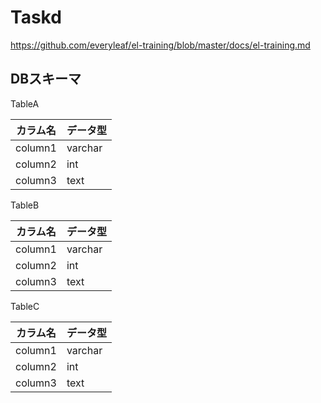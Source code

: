 # Taskd

https://github.com/everyleaf/el-training/blob/master/docs/el-training.md

## DBスキーマ

TableA

| カラム名 | データ型 |
|---|---|
| column1 | varchar |
| column2 | int |
| column3 | text |

TableB

| カラム名 | データ型 |
|---|---|
| column1 | varchar |
| column2 | int |
| column3 | text |

TableC

| カラム名 | データ型 |
|---|---|
| column1 | varchar |
| column2 | int |
| column3 | text |
